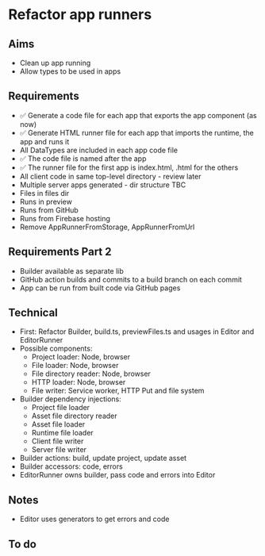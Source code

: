 Refactor app runners
====================

Aims
----

- Clean up app running
- Allow types to be used in apps

Requirements
------------

- ✅ Generate a code file for each app that exports the app component (as now)
- ✅ Generate HTML runner file for each app that imports the runtime, the app and runs it
- All DataTypes are included in each app code file
- ✅ The code file is named after the app
- ✅ The runner file for the first app is index.html, <appname>.html for the others
- All client code in same top-level directory - review later
- Multiple server apps generated - dir structure TBC
- Files in files dir
- Runs in preview
- Runs from GitHub
- Runs from Firebase hosting
- Remove AppRunnerFromStorage, AppRunnerFromUrl

Requirements Part 2
-------------------

- Builder available as separate lib
- GitHub action builds and commits to a build branch on each commit
- App can be run from built code via GitHub pages

Technical
---------

- First: Refactor Builder, build.ts, previewFiles.ts and usages in Editor and EditorRunner
- Possible components: 
  - Project loader: Node, browser
  - File loader: Node, browser
  - File directory reader: Node, browser
  - HTTP loader: Node, browser
  - File writer: Service worker, HTTP Put and file system
- Builder dependency injections:
  - Project file loader
  - Asset file directory reader
  - Asset file loader
  - Runtime file loader
  - Client file writer
  - Server file writer
- Builder actions: build, update project, update asset
- Builder accessors: code, errors
- EditorRunner owns builder, pass code and errors into Editor


Notes
-----

- Editor uses generators to get errors and code

To do
-----

